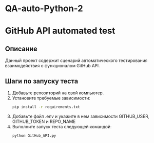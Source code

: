 # QA-auto-Python-2
# GitHub API automated test

## Описание
Данный проект содержит сценарий автоматического тестирования взаимодействия с функционалом GitHub API.

## Шаги по запуску теста
1. Добавьте репозиторий на свой компьютер.
2. Установите требуемые зависимости:
   ```bash
   pip install -r requirements.txt
3. Добавьте файл .env и укажите в нем зависимости GITHUB_USER, GITHUB_TOKEN и REPO_NAME
4. Выполните запуск теста следующей командой:
   ```bash
   python GitHub_API.py
